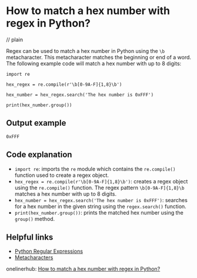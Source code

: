 # How to match a hex number with regex in Python?
// plain

Regex can be used to match a hex number in Python using the `\b` metacharacter. This metacharacter matches the beginning or end of a word. The following example code will match a hex number with up to 8 digits:

```
import re

hex_regex = re.compile(r'\b[0-9A-F]{1,8}\b')

hex_number = hex_regex.search('The hex number is 0xFFF')

print(hex_number.group())
```

## Output example

```
0xFFF
```

## Code explanation

- `import re`: imports the `re` module which contains the `re.compile()` function used to create a regex object.
- `hex_regex = re.compile(r'\b[0-9A-F]{1,8}\b')`: creates a regex object using the `re.compile()` function. The regex pattern `\b[0-9A-F]{1,8}\b` matches a hex number with up to 8 digits.
- `hex_number = hex_regex.search('The hex number is 0xFFF')`: searches for a hex number in the given string using the `regex.search()` function.
- `print(hex_number.group())`: prints the matched hex number using the `group()` method.

## Helpful links
- [Python Regular Expressions](https://docs.python.org/3/library/re.html)
- [Metacharacters](https://docs.python.org/3/library/re.html#metacharacters)

onelinerhub: [How to match a hex number with regex in Python?](https://onelinerhub.com/python-regex/how-to-match-a-hex-number-with-regex-in-python)